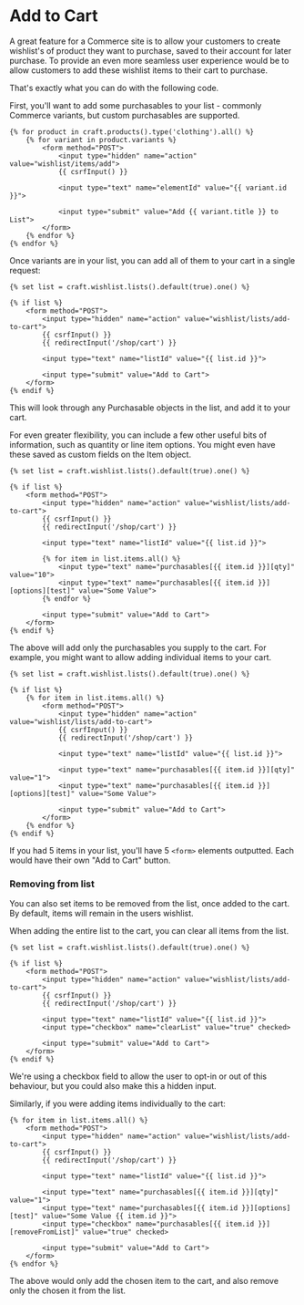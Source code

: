 # Add to Cart

A great feature for a Commerce site is to allow your customers to create wishlist's of product they want to purchase, saved to their account for later purchase. To provide an even more seamless user experience would be to allow customers to add these wishlist items to their cart to purchase.

That's exactly what you can do with the following code.

First, you'll want to add some purchasables to your list - commonly Commerce variants, but custom purchasables are supported.

```twig
{% for product in craft.products().type('clothing').all() %}
    {% for variant in product.variants %}
        <form method="POST">
            <input type="hidden" name="action" value="wishlist/items/add">
            {{ csrfInput() }}

            <input type="text" name="elementId" value="{{ variant.id }}">

            <input type="submit" value="Add {{ variant.title }} to List">
        </form>
    {% endfor %}
{% endfor %}
```

Once variants are in your list, you can add all of them to your cart in a single request:

```twig
{% set list = craft.wishlist.lists().default(true).one() %}

{% if list %}
    <form method="POST">
        <input type="hidden" name="action" value="wishlist/lists/add-to-cart">
        {{ csrfInput() }}
        {{ redirectInput('/shop/cart') }}

        <input type="text" name="listId" value="{{ list.id }}">

        <input type="submit" value="Add to Cart">
    </form>
{% endif %}
```

This will look through any Purchasable objects in the list, and add it to your cart.

For even greater flexibility, you can include a few other useful bits of information, such as quantity or line item options. You might even have these saved as custom fields on the Item object.

```twig
{% set list = craft.wishlist.lists().default(true).one() %}

{% if list %}
    <form method="POST">
        <input type="hidden" name="action" value="wishlist/lists/add-to-cart">
        {{ csrfInput() }}
        {{ redirectInput('/shop/cart') }}

        <input type="text" name="listId" value="{{ list.id }}">

        {% for item in list.items.all() %}
            <input type="text" name="purchasables[{{ item.id }}][qty]" value="10">
            <input type="text" name="purchasables[{{ item.id }}][options][test]" value="Some Value">
        {% endfor %}

        <input type="submit" value="Add to Cart">
    </form>
{% endif %}
```

The above will add only the purchasables you supply to the cart. For example, you might want to allow adding individual items to your cart.

```twig
{% set list = craft.wishlist.lists().default(true).one() %}

{% if list %}
    {% for item in list.items.all() %}
        <form method="POST">
            <input type="hidden" name="action" value="wishlist/lists/add-to-cart">
            {{ csrfInput() }}
            {{ redirectInput('/shop/cart') }}

            <input type="text" name="listId" value="{{ list.id }}">

            <input type="text" name="purchasables[{{ item.id }}][qty]" value="1">
            <input type="text" name="purchasables[{{ item.id }}][options][test]" value="Some Value">

            <input type="submit" value="Add to Cart">
        </form>
    {% endfor %}
{% endif %}
```

If you had 5 items in your list, you'll have 5 `<form>` elements outputted. Each would have their own "Add to Cart" button.

### Removing from list
You can also set items to be removed from the list, once added to the cart. By default, items will remain in the users wishlist.

When adding the entire list to the cart, you can clear all items from the list.

```twig
{% set list = craft.wishlist.lists().default(true).one() %}

{% if list %}
    <form method="POST">
        <input type="hidden" name="action" value="wishlist/lists/add-to-cart">
        {{ csrfInput() }}
        {{ redirectInput('/shop/cart') }}

        <input type="text" name="listId" value="{{ list.id }}">
        <input type="checkbox" name="clearList" value="true" checked>

        <input type="submit" value="Add to Cart">
    </form>
{% endif %}
```

We're using a checkbox field to allow the user to opt-in or out of this behaviour, but you could also make this a hidden input.

Similarly, if you were adding items individually to the cart:

```twig
{% for item in list.items.all() %}
    <form method="POST">
        <input type="hidden" name="action" value="wishlist/lists/add-to-cart">
        {{ csrfInput() }}
        {{ redirectInput('/shop/cart') }}

        <input type="text" name="listId" value="{{ list.id }}">

        <input type="text" name="purchasables[{{ item.id }}][qty]" value="1">
        <input type="text" name="purchasables[{{ item.id }}][options][test]" value="Some Value {{ item.id }}">
        <input type="checkbox" name="purchasables[{{ item.id }}][removeFromList]" value="true" checked>

        <input type="submit" value="Add to Cart">
    </form>
{% endfor %}
```

The above would only add the chosen item to the cart, and also remove only the chosen it from the list.
